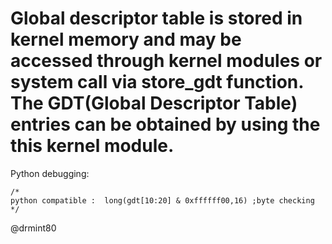 # Global descriptor table is stored in kernel memory and may be accessed through kernel modules or system call via store_gdt function. The GDT(Global Descriptor Table) entries can be obtained by using the this kernel module.


Python debugging:

	/*
	python compatible :  long(gdt[10:20] & 0xffffff00,16) ;byte checking
	*/


@drmint80

